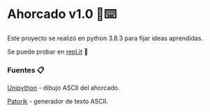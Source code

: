 # Ahorcado v1.0 🧠⌨️

Este proyecto se realizó en python 3.8.3 para fijar ideas aprendidas.

Se puede probar en [repl.it](https://repl.it/@hugok2k/ahorcado) 🔗

### Fuentes 📋
[Unipython](https://unipython.com/) - dibujo ASCII del ahorcado.

[Patorjk](http://patorjk.com/) - generador de texto ASCII.
